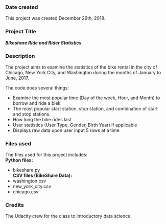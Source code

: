 ### Date created
This project was created December 26th, 2018.

### Project Title
_**Bikeshare Ride and Rider Statistics**_

### Description
The project aims to examine the statistics of the bike rental in the city of Chicago, New York City, and Washington during the months of January to June, 2017.

The code does several things:
* Examine the most popular time (Day of the week, Hour, and Month) to borrow and ride a biek
* The most popular start station, stop station, and combination of start and stop stations.
* How long the bike rides last
* User statistics (User Type, Gender, Birth Year) if applicable
* Displays raw data upon user input 5 rows at a time

### Files used
The files used for this project includes:  
**Python files:**  
* bikeshare.py  
**CSV files (BikeShare Data):**  
* washington.csv  
* new_york_city.csv  
* chicago.csv  

### Credits
The Udacity crew for the class to introductory data science.

